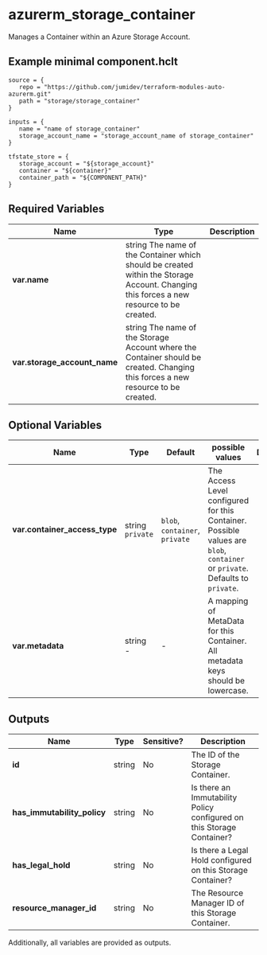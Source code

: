 # azurerm_storage_container

Manages a Container within an Azure Storage Account.

## Example minimal component.hclt

```hcl
source = {
   repo = "https://github.com/jumidev/terraform-modules-auto-azurerm.git" 
   path = "storage/storage_container" 
}

inputs = {
   name = "name of storage_container" 
   storage_account_name = "storage_account_name of storage_container" 
}

tfstate_store = {
   storage_account = "${storage_account}" 
   container = "${container}" 
   container_path = "${COMPONENT_PATH}" 
}

```

## Required Variables

| Name | Type |  Description |
| ---- | --------- |  ----------- |
| **var.name** | string  The name of the Container which should be created within the Storage Account. Changing this forces a new resource to be created. | 
| **var.storage_account_name** | string  The name of the Storage Account where the Container should be created. Changing this forces a new resource to be created. | 

## Optional Variables

| Name | Type |  Default  |  possible values |  Description |
| ---- | --------- |  ----------- | ----------- | ----------- |
| **var.container_access_type** | string  `private`  |  `blob`, `container`, `private`  |  The Access Level configured for this Container. Possible values are `blob`, `container` or `private`. Defaults to `private`. | 
| **var.metadata** | string  -  |  -  |  A mapping of MetaData for this Container. All metadata keys should be lowercase. | 



## Outputs

| Name | Type | Sensitive? | Description |
| ---- | ---- | --------- | --------- |
| **id** | string | No  | The ID of the Storage Container. | 
| **has_immutability_policy** | string | No  | Is there an Immutability Policy configured on this Storage Container? | 
| **has_legal_hold** | string | No  | Is there a Legal Hold configured on this Storage Container? | 
| **resource_manager_id** | string | No  | The Resource Manager ID of this Storage Container. | 

Additionally, all variables are provided as outputs.
